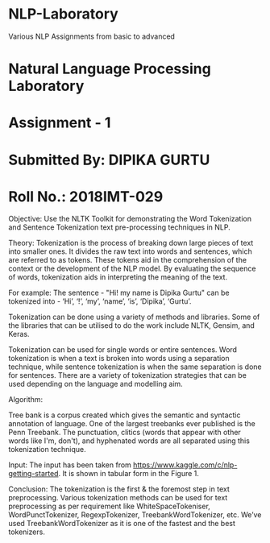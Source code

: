 # NLP-Laboratory
Various NLP Assignments from basic to advanced

# Natural Language Processing Laboratory
# Assignment - 1


# Submitted By: DIPIKA GURTU
# Roll No.: 2018IMT-029

Objective: 
Use the NLTK Toolkit for demonstrating the Word Tokenization and Sentence Tokenization text pre-processing techniques in NLP.

Theory: 
Tokenization is the process of breaking down large pieces of text into smaller ones. It divides the raw text into words and sentences, which are referred to as tokens. These tokens aid in the comprehension of the context or the development of the NLP model. By evaluating the sequence of words, tokenization aids in interpreting the meaning of the text.

For example:  The sentence - "Hi! my name is Dipika Gurtu" can be tokenized into - ‘Hi’, ‘!’, ‘my’, ‘name’, ‘is’, ‘Dipika’, ‘Gurtu’.

Tokenization can be done using a variety of methods and libraries. Some of the libraries that can be utilised to do the work include NLTK, Gensim, and Keras.

Tokenization can be used for single words or entire sentences. Word tokenization is when a text is broken into words using a separation technique, while sentence tokenization is when the same separation is done for sentences. There are a variety of tokenization strategies that can be used depending on the language and modelling aim.

Algorithm: 

Tree bank is a corpus created which gives the semantic and syntactic annotation of language. One of the largest treebanks ever published is the Penn Treebank. The punctuation, clitics (words that appear with other words like I'm, don't), and hyphenated words are all separated using this tokenization technique.



Input: The input has been taken from https://www.kaggle.com/c/nlp-getting-started. It is shown in tabular form in the Figure 1. 


Conclusion: 
The tokenization is the first & the foremost step in text preprocessing.
Various tokenization methods can be used for text preprocessing as per  requirement like WhiteSpaceTokeniser, WordPunctTokenizer, RegexpTokenizer, TreebankWordTokenizer, etc.
We’ve used TreebankWordTokenizer as it is one of the fastest and the best tokenizers. 
